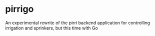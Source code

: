 # pirrigo

An experimental rewrite of the pirri backend application for controlling irrigation and sprinkers, but this time with Go